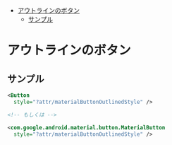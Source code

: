<!-- TOC START min:1 max:3 link:true asterisk:false update:true -->
- [アウトラインのボタン](#アウトラインのボタン)
  - [サンプル](#サンプル)
<!-- TOC END -->


# アウトラインのボタン

## サンプル

```xml
<Button
  style="?attr/materialButtonOutlinedStyle" />

<!-- もしくは -->

<com.google.android.material.button.MaterialButton
  style="?attr/materialButtonOutlinedStyle" />
```
